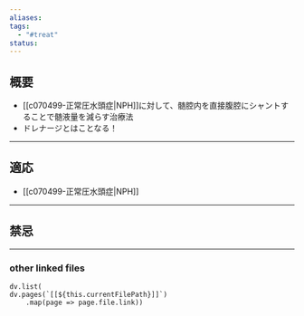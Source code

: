```yaml
---
aliases: 
tags:
  - "#treat"
status:
---
```

## 概要
- [[c070499-正常圧水頭症|NPH]]に対して、髄腔内を直接腹腔にシャントすることで髄液量を減らす治療法
- ドレナージとはことなる！
---
## 適応
- [[c070499-正常圧水頭症|NPH]]
---
## 禁忌
---
### other linked files
```dataviewjs
dv.list(
dv.pages(`[[${this.currentFilePath}]]`)
	.map(page => page.file.link))
```